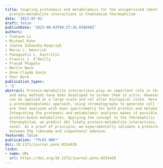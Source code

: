 ```yaml
---
title: Coupling proteomics and metabolomics for the unsupervised identification of
  protein–metabolite interactions in Chaetomium thermophilum
date: '2021-07-01'
draft: false
publishDate: '2023-08-03T08:27:26.838698Z'
authors:
- Yuanyue Li
- Michael Kuhn
- Joanna Zukowska-Kasprzyk
- Marco L. Hennrich
- Panagiotis L. Kastritis
- Francis J. O’Reilly
- Prasad Phapale
- Martin Beck
- Anne-Claude Gavin
- Peer Bork
publication_types:
- '2'
abstract: Protein–metabolite interactions play an important role in the cell’s metabolism
  and many methods have been developed to screen them in vitro. However, few methods
  can be applied at a large scale and not alter biological state. Here we describe
  a proteometabolomic approach, using chromatography to generate cell fractions which
  are then analyzed with mass spectrometry for both protein and metabolite identification.
  Integrating the proteomic and metabolomic analyses makes it possible to identify
  protein-bound metabolites. Applying the concept to the thermophilic fungus Chaetomium
  thermophilum, we predict 461 likely protein-metabolite interactions, most of them
  novel. As a proof of principle, we experimentally validate a predicted interaction
  between the ribosome and isopentenyl adenine.
featured: false
publication: '*PLOS ONE*'
doi: 10.1371/journal.pone.0254429
links:
- name: URL
  url: https://doi.org/10.1371/journal.pone.0254429
---
```



